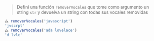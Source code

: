 > Definí una función `removerVocales` que tome como argumento un string `str` y devuelva un string con todas sus vocales removidas
>
```javascript
ム removerVocales('javascript')
'jvscrpt'
ム removerVocales('ada lovelace')
'd lvlc'
```